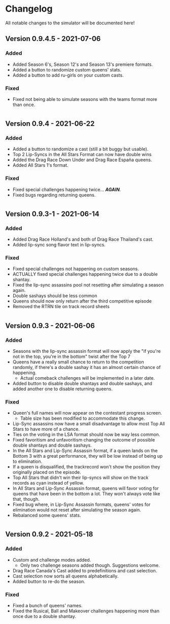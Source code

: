# Changelog

All notable changes to the simulator will be documented here!

## Version 0.9.4.5 - 2021-07-06

### Added

- Added Season 6's, Season 12's and Season 13's premiere formats.
- Added a button to randomize custom queens' stats.
- Added a button to add ru-girls on your custom casts.

### Fixed

- Fixed not being able to simulate seasons with the teams format more than once.

#

## Version 0.9.4 - 2021-06-22

### Added

- Added a button to randomize a cast (still a bit buggy but usable).
- Top 2 Lip-Syncs in the All Stars Format can now have double wins
- Added the Drag Race Down Under and Drag Race España queens.
- Added All Stars 1's format.

### Fixed

- Fixed special challenges happening twice... ***AGAIN***.
- Fixed bugs regarding returning queens.

#

## Version 0.9.3-1 - 2021-06-14

### Added

- Added Drag Race Holland's and both of Drag Race Thailand's cast.
- Added lip-sync song flavor text in lip-syncs.

### Fixed

- Fixed special challenges not happening on custom seasons.
- ACTUALLY fixed special challenges happening twice due to a double shantay.
- Fixed the lip-sync assassins pool not resetting after simulating a season again.
- Double sashays should be less common
- Queens should now only return after the third competitive episode
- Removed the RTRN tile on track record sheets

#

## Version 0.9.3 - 2021-06-06

### Added

- Seasons with the lip-sync assassin format will now apply the "if you're not in the top, you're in the bottom" twist after the Top 7
- Queens have a really small chance to return to the competition randomly, if there's a double sashay it has an almost certain chance of happening.
    - Actual comeback challenges will be implemented in a later date.
- Added button to disable double shantays and double sashays, and added another one to disable returning queens.

### Fixed
- Queen's full names will now appear on the contestant progress screen.
    - Table size has been modified to accommodate this change.
- Lip-Sync assassins now have a small disadvantage to allow most Top All Stars to have more of a chance.
- Ties on the voting in the LSA format should now be way less common.
- Fixed favoritism and unfavoritism changing the outcome of possible double shantays and double sashays.
- In the All Stars and Lip-Sync Assassin format, if a queen lands on the Bottom 3 with a great performance, they will be low instead of being up to elimination.
- If a queen is disqualified, the trackrecord won't show the position they originally placed on the episode.
- Top All Stars that didn't win their lip-syncs will show on the track records as cyan instead of yellow.
- In All Stars and Lip-Sync Assassin format, queens will favor voting for queens that have been in the bottom a lot. They won't always vote like that, though.
- Fixed bug where, in Lip-Sync Assassin formats, queens' votes for elimination would not reset after simulating the season again.
- Rebalanced some queens' stats.

#

## Version 0.9.2 - 2021-05-18

### Added

- Custom and challenge modes added.
    - Only two challenge seasons added though. Suggestions welcome.
- Drag Race Canada's Cast added to predefinitions and cast selection.
- Cast selection now sorts all queens alphabetically.
- Added button to re-do the season.

### Fixed

- Fixed a bunch of queens' names.
- Fixed the Rusical, Ball and Makeover challenges happening more than once due to a double shantay.